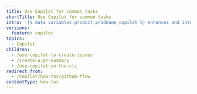 ```yaml
---
title: Use Copilot for common tasks
shortTitle: Use Copilot for common tasks
intro: '{% data variables.product.prodname_copilot %} enhances and integrates with many different {% data variables.product.github %} features.'
versions:
  feature: copilot
topics:
  - Copilot
children:
  - /use-copilot-to-create-issues
  - /create-a-pr-summary
  - /use-copilot-in-the-cli
redirect_from:
  - /copilot/how-tos/github-flow
contentType: how-tos
---
```



